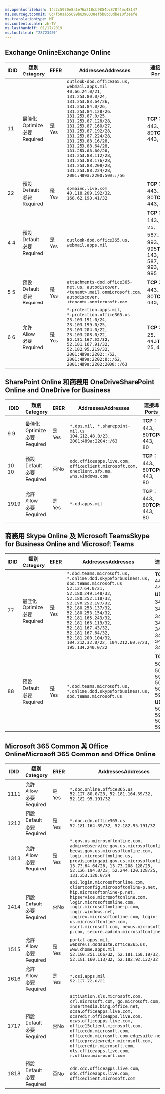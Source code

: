 ```yaml
---
ms.openlocfilehash: 14a2c5970e8a1e76a218cb9854bc878f4ec48147
ms.sourcegitcommit: 0c4f50aa55699b8390038efbb8b50dbe10f3eefe
ms.translationtype: MT
ms.contentlocale: zh-TW
ms.lasthandoff: 01/17/2019
ms.locfileid: "28723400"
---
```

<!--THIS FILE IS AUTOMATICALLY GENERATED. MANUAL CHANGES WILL BE OVERWRITTEN.-->
<!--Please contact the Office 365 Endpoints team with any questions.-->
<!--USGovDoD endpoints version 2019011700-->
<!--File generated 2019-01-17 11:00:04.2182-->

## <a name="exchange-online"></a><span data-ttu-id="84926-101">Exchange Online</span><span class="sxs-lookup"><span data-stu-id="84926-101">Exchange Online</span></span>

<span data-ttu-id="84926-102">ID</span><span class="sxs-lookup"><span data-stu-id="84926-102">ID</span></span> | <span data-ttu-id="84926-103">類別</span><span class="sxs-lookup"><span data-stu-id="84926-103">Category</span></span> | <span data-ttu-id="84926-104">ER</span><span class="sxs-lookup"><span data-stu-id="84926-104">ER</span></span> | <span data-ttu-id="84926-105">Addresses</span><span class="sxs-lookup"><span data-stu-id="84926-105">Addresses</span></span> | <span data-ttu-id="84926-106">連接埠</span><span class="sxs-lookup"><span data-stu-id="84926-106">Ports</span></span>
-- | -------------------- | --- | ---------------------------------------------------------------------------------------------------------------------------------------------------------------------------------------------------------------------------------------------------------------------------------------------------------------------------------------------------------------------------------------------- | -------------------------------
<span data-ttu-id="84926-107">1</span><span class="sxs-lookup"><span data-stu-id="84926-107">1</span></span> | <span data-ttu-id="84926-108">最佳化</span><span class="sxs-lookup"><span data-stu-id="84926-108">Optimize</span></span><BR><span data-ttu-id="84926-109">必要</span><span class="sxs-lookup"><span data-stu-id="84926-109">Required</span></span> | <span data-ttu-id="84926-110">是</span><span class="sxs-lookup"><span data-stu-id="84926-110">Yes</span></span> | `outlook-dod.office365.us, webmail.apps.mil`<BR>`40.66.24.0/21, 131.253.80.0/24, 131.253.83.64/26, 131.253.84.0/26, 131.253.84.128/26, 131.253.87.0/25, 131.253.87.128/28, 131.253.87.160/27, 131.253.87.192/28, 131.253.87.224/28, 131.253.88.16/28, 131.253.88.64/28, 131.253.88.80/28, 131.253.88.112/28, 131.253.88.176/28, 131.253.88.208/28, 131.253.88.224/28, 2001:489a:2200:500::/56` | <span data-ttu-id="84926-111">**TCP：** 443、80</span><span class="sxs-lookup"><span data-stu-id="84926-111">**TCP:** 443, 80</span></span>
<span data-ttu-id="84926-112">2</span><span class="sxs-lookup"><span data-stu-id="84926-112">2</span></span> | <span data-ttu-id="84926-113">預設</span><span class="sxs-lookup"><span data-stu-id="84926-113">Default</span></span><BR><span data-ttu-id="84926-114">必要</span><span class="sxs-lookup"><span data-stu-id="84926-114">Required</span></span> | <span data-ttu-id="84926-115">是</span><span class="sxs-lookup"><span data-stu-id="84926-115">Yes</span></span> | `domains.live.com`<BR>`40.118.209.192/32, 168.62.190.41/32` | <span data-ttu-id="84926-116">**TCP：** 443、80</span><span class="sxs-lookup"><span data-stu-id="84926-116">**TCP:** 443, 80</span></span>
<span data-ttu-id="84926-117">4 </span><span class="sxs-lookup"><span data-stu-id="84926-117">4</span></span> | <span data-ttu-id="84926-118">預設</span><span class="sxs-lookup"><span data-stu-id="84926-118">Default</span></span><BR><span data-ttu-id="84926-119">必要</span><span class="sxs-lookup"><span data-stu-id="84926-119">Required</span></span> | <span data-ttu-id="84926-120">是</span><span class="sxs-lookup"><span data-stu-id="84926-120">Yes</span></span> | `outlook-dod.office365.us, webmail.apps.mil` | <span data-ttu-id="84926-121">**TCP：** 143、25、587、993、995</span><span class="sxs-lookup"><span data-stu-id="84926-121">**TCP:** 143, 25, 587, 993, 995</span></span>
<span data-ttu-id="84926-122">5 </span><span class="sxs-lookup"><span data-stu-id="84926-122">5</span></span> | <span data-ttu-id="84926-123">預設</span><span class="sxs-lookup"><span data-stu-id="84926-123">Default</span></span><BR><span data-ttu-id="84926-124">必要</span><span class="sxs-lookup"><span data-stu-id="84926-124">Required</span></span> | <span data-ttu-id="84926-125">是</span><span class="sxs-lookup"><span data-stu-id="84926-125">Yes</span></span> | `attachments-dod.office365-net.us, autodiscover.<tenant>.mail.onmicrosoft.com, autodiscover.<tenant>.onmicrosoft.com` | <span data-ttu-id="84926-126">**TCP：** 443、80</span><span class="sxs-lookup"><span data-stu-id="84926-126">**TCP:** 443, 80</span></span>
<span data-ttu-id="84926-127">6 </span><span class="sxs-lookup"><span data-stu-id="84926-127">6</span></span> | <span data-ttu-id="84926-128">允許</span><span class="sxs-lookup"><span data-stu-id="84926-128">Allow</span></span><BR><span data-ttu-id="84926-129">必要</span><span class="sxs-lookup"><span data-stu-id="84926-129">Required</span></span> | <span data-ttu-id="84926-130">是</span><span class="sxs-lookup"><span data-stu-id="84926-130">Yes</span></span> | `*.protection.apps.mil, *.protection.office365.us`<BR>`23.103.191.0/24, 23.103.199.0/25, 23.103.204.0/22, 23.103.208.0/22, 52.181.167.52/32, 52.181.167.91/32, 52.182.95.219/32, 2001:489a:2202::/62, 2001:489a:2202:8::/62, 2001:489a:2202:2000::/63` | <span data-ttu-id="84926-131">**TCP：** 25、443</span><span class="sxs-lookup"><span data-stu-id="84926-131">**TCP:** 25, 443</span></span>

## <a name="sharepoint-online-and-onedrive-for-business"></a><span data-ttu-id="84926-132">SharePoint Online 和商務用 OneDrive</span><span class="sxs-lookup"><span data-stu-id="84926-132">SharePoint Online and OneDrive for Business</span></span>

<span data-ttu-id="84926-133">ID</span><span class="sxs-lookup"><span data-stu-id="84926-133">ID</span></span> | <span data-ttu-id="84926-134">類別</span><span class="sxs-lookup"><span data-stu-id="84926-134">Category</span></span> | <span data-ttu-id="84926-135">ER</span><span class="sxs-lookup"><span data-stu-id="84926-135">ER</span></span> | <span data-ttu-id="84926-136">Addresses</span><span class="sxs-lookup"><span data-stu-id="84926-136">Addresses</span></span> | <span data-ttu-id="84926-137">連接埠</span><span class="sxs-lookup"><span data-stu-id="84926-137">Ports</span></span>
-- | -------------------- | --- | ---------------------------------------------------------------------------------------- | ----------------
<span data-ttu-id="84926-138">9 </span><span class="sxs-lookup"><span data-stu-id="84926-138">9</span></span> | <span data-ttu-id="84926-139">最佳化</span><span class="sxs-lookup"><span data-stu-id="84926-139">Optimize</span></span><BR><span data-ttu-id="84926-140">必要</span><span class="sxs-lookup"><span data-stu-id="84926-140">Required</span></span> | <span data-ttu-id="84926-141">是</span><span class="sxs-lookup"><span data-stu-id="84926-141">Yes</span></span> | `*.dps.mil, *.sharepoint-mil.us`<BR>`104.212.48.0/23, 2001:489a:2204::/63` | <span data-ttu-id="84926-142">**TCP：** 443、80</span><span class="sxs-lookup"><span data-stu-id="84926-142">**TCP:** 443, 80</span></span>
<span data-ttu-id="84926-143">10 </span><span class="sxs-lookup"><span data-stu-id="84926-143">10</span></span> | <span data-ttu-id="84926-144">預設</span><span class="sxs-lookup"><span data-stu-id="84926-144">Default</span></span><BR><span data-ttu-id="84926-145">必要</span><span class="sxs-lookup"><span data-stu-id="84926-145">Required</span></span> | <span data-ttu-id="84926-146">否</span><span class="sxs-lookup"><span data-stu-id="84926-146">No</span></span> | `odc.officeapps.live.com, officeclient.microsoft.com, oneclient.sfx.ms, wns.windows.com` | <span data-ttu-id="84926-147">**TCP：** 443、80</span><span class="sxs-lookup"><span data-stu-id="84926-147">**TCP:** 443, 80</span></span>
<span data-ttu-id="84926-148">19</span><span class="sxs-lookup"><span data-stu-id="84926-148">19</span></span> | <span data-ttu-id="84926-149">允許</span><span class="sxs-lookup"><span data-stu-id="84926-149">Allow</span></span><BR><span data-ttu-id="84926-150">必要</span><span class="sxs-lookup"><span data-stu-id="84926-150">Required</span></span> | <span data-ttu-id="84926-151">是</span><span class="sxs-lookup"><span data-stu-id="84926-151">Yes</span></span> | `*.od.apps.mil` | <span data-ttu-id="84926-152">**TCP：** 443、80</span><span class="sxs-lookup"><span data-stu-id="84926-152">**TCP:** 443, 80</span></span>

## <a name="skype-for-business-online-and-microsoft-teams"></a><span data-ttu-id="84926-153">商務用 Skype Online 及 Microsoft Teams</span><span class="sxs-lookup"><span data-stu-id="84926-153">Skype for Business Online and Microsoft Teams</span></span>

<span data-ttu-id="84926-154">ID</span><span class="sxs-lookup"><span data-stu-id="84926-154">ID</span></span> | <span data-ttu-id="84926-155">類別</span><span class="sxs-lookup"><span data-stu-id="84926-155">Category</span></span> | <span data-ttu-id="84926-156">ER</span><span class="sxs-lookup"><span data-stu-id="84926-156">ER</span></span> | <span data-ttu-id="84926-157">Addresses</span><span class="sxs-lookup"><span data-stu-id="84926-157">Addresses</span></span> | <span data-ttu-id="84926-158">連接埠</span><span class="sxs-lookup"><span data-stu-id="84926-158">Ports</span></span>
-- | -------------------- | --- | -------------------------------------------------------------------------------------------------------------------------------------------------------------------------------------------------------------------------------------------------------------------------------------------------------------------------------------------------------- | --------------------------------------------------
<span data-ttu-id="84926-159">7</span><span class="sxs-lookup"><span data-stu-id="84926-159">7</span></span> | <span data-ttu-id="84926-160">最佳化</span><span class="sxs-lookup"><span data-stu-id="84926-160">Optimize</span></span><BR><span data-ttu-id="84926-161">必要</span><span class="sxs-lookup"><span data-stu-id="84926-161">Required</span></span> | <span data-ttu-id="84926-162">是</span><span class="sxs-lookup"><span data-stu-id="84926-162">Yes</span></span> | `*.dod.teams.microsoft.us, *.online.dod.skypeforbusiness.us, dod.teams.microsoft.us`<BR>`52.127.64.0/21, 52.180.249.148/32, 52.180.252.118/32, 52.180.252.187/32, 52.180.253.137/32, 52.180.253.154/32, 52.181.165.243/32, 52.181.166.119/32, 52.181.167.43/32, 52.181.167.64/32, 52.181.200.104/32, 104.212.32.0/22, 104.212.60.0/23, 195.134.240.0/22` | <span data-ttu-id="84926-163">**TCP：** 443</span><span class="sxs-lookup"><span data-stu-id="84926-163">**TCP:** 443</span></span><BR><span data-ttu-id="84926-164">**UDP：** 3478、3479、3480、3481</span><span class="sxs-lookup"><span data-stu-id="84926-164">**UDP:** 3478, 3479, 3480, 3481</span></span>
<span data-ttu-id="84926-165">8</span><span class="sxs-lookup"><span data-stu-id="84926-165">8</span></span> | <span data-ttu-id="84926-166">預設</span><span class="sxs-lookup"><span data-stu-id="84926-166">Default</span></span><BR><span data-ttu-id="84926-167">必要</span><span class="sxs-lookup"><span data-stu-id="84926-167">Required</span></span> | <span data-ttu-id="84926-168">是</span><span class="sxs-lookup"><span data-stu-id="84926-168">Yes</span></span> | `*.dod.teams.microsoft.us, *.online.dod.skypeforbusiness.us, dod.teams.microsoft.us` | <span data-ttu-id="84926-169">**TCP：** 5061、50000-59999</span><span class="sxs-lookup"><span data-stu-id="84926-169">**TCP:** 5061, 50000-59999</span></span><BR><span data-ttu-id="84926-170">**UDP：** 50000-59999</span><span class="sxs-lookup"><span data-stu-id="84926-170">**UDP:** 50000-59999</span></span>

## <a name="microsoft-365-common-and-office-online"></a><span data-ttu-id="84926-171">Microsoft 365 Common 與 Office Online</span><span class="sxs-lookup"><span data-stu-id="84926-171">Microsoft 365 Common and Office Online</span></span>

<span data-ttu-id="84926-172">ID</span><span class="sxs-lookup"><span data-stu-id="84926-172">ID</span></span> | <span data-ttu-id="84926-173">類別</span><span class="sxs-lookup"><span data-stu-id="84926-173">Category</span></span> | <span data-ttu-id="84926-174">ER</span><span class="sxs-lookup"><span data-stu-id="84926-174">ER</span></span> | <span data-ttu-id="84926-175">Addresses</span><span class="sxs-lookup"><span data-stu-id="84926-175">Addresses</span></span> | <span data-ttu-id="84926-176">連接埠</span><span class="sxs-lookup"><span data-stu-id="84926-176">Ports</span></span>
-- | ------------------- | --- | ---------------------------------------------------------------------------------------------------------------------------------------------------------------------------------------------------------------------------------------------------------------------------------------------------------------------------------------------------------------------------------------------- | ----------------
<span data-ttu-id="84926-177">11</span><span class="sxs-lookup"><span data-stu-id="84926-177">11</span></span> | <span data-ttu-id="84926-178">允許</span><span class="sxs-lookup"><span data-stu-id="84926-178">Allow</span></span><BR><span data-ttu-id="84926-179">必要</span><span class="sxs-lookup"><span data-stu-id="84926-179">Required</span></span> | <span data-ttu-id="84926-180">是</span><span class="sxs-lookup"><span data-stu-id="84926-180">Yes</span></span> | `*.dod.online.office365.us`<BR>`52.127.80.0/23, 52.181.164.39/32, 52.182.95.191/32` | <span data-ttu-id="84926-181">**TCP：** 443</span><span class="sxs-lookup"><span data-stu-id="84926-181">**TCP:** 443</span></span>
<span data-ttu-id="84926-182">12</span><span class="sxs-lookup"><span data-stu-id="84926-182">12</span></span> | <span data-ttu-id="84926-183">預設</span><span class="sxs-lookup"><span data-stu-id="84926-183">Default</span></span><BR><span data-ttu-id="84926-184">必要</span><span class="sxs-lookup"><span data-stu-id="84926-184">Required</span></span> | <span data-ttu-id="84926-185">是</span><span class="sxs-lookup"><span data-stu-id="84926-185">Yes</span></span> | `*.dod.cdn.office365.us`<BR>`52.181.164.39/32, 52.182.95.191/32` | <span data-ttu-id="84926-186">**TCP：** 443</span><span class="sxs-lookup"><span data-stu-id="84926-186">**TCP:** 443</span></span>
<span data-ttu-id="84926-187">13</span><span class="sxs-lookup"><span data-stu-id="84926-187">13</span></span> | <span data-ttu-id="84926-188">允許</span><span class="sxs-lookup"><span data-stu-id="84926-188">Allow</span></span><BR><span data-ttu-id="84926-189">必要</span><span class="sxs-lookup"><span data-stu-id="84926-189">Required</span></span> | <span data-ttu-id="84926-190">是</span><span class="sxs-lookup"><span data-stu-id="84926-190">Yes</span></span> | `*.gov.us.microsoftonline.com, adminwebservice.gov.us.microsoftonline.com, becws.gov.us.microsoftonline.com, login.microsoftonline.us, provisioningapi.gov.us.microsoftonline.com`<BR>`13.73.64.64/26, 13.73.208.128/25, 52.126.194.0/23, 52.244.120.128/25, 131.253.120.0/24` | <span data-ttu-id="84926-191">**TCP：** 443</span><span class="sxs-lookup"><span data-stu-id="84926-191">**TCP:** 443</span></span>
<span data-ttu-id="84926-192">14</span><span class="sxs-lookup"><span data-stu-id="84926-192">14</span></span> | <span data-ttu-id="84926-193">預設</span><span class="sxs-lookup"><span data-stu-id="84926-193">Default</span></span><BR><span data-ttu-id="84926-194">必要</span><span class="sxs-lookup"><span data-stu-id="84926-194">Required</span></span> | <span data-ttu-id="84926-195">否</span><span class="sxs-lookup"><span data-stu-id="84926-195">No</span></span> | `api.login.microsoftonline.com, clientconfig.microsoftonline-p.net, hip.microsoftonline-p.net, hipservice.microsoftonline.com, login.microsoftonline.com, login.microsoftonline-p.com, login.windows.net, loginex.microsoftonline.com, login-us.microsoftonline.com, mscrl.microsoft.com, nexus.microsoftonline-p.com, secure.aadcdn.microsoftonline-p.com` | <span data-ttu-id="84926-196">**TCP：** 443</span><span class="sxs-lookup"><span data-stu-id="84926-196">**TCP:** 443</span></span>
<span data-ttu-id="84926-197">15</span><span class="sxs-lookup"><span data-stu-id="84926-197">15</span></span> | <span data-ttu-id="84926-198">允許</span><span class="sxs-lookup"><span data-stu-id="84926-198">Allow</span></span><BR><span data-ttu-id="84926-199">必要</span><span class="sxs-lookup"><span data-stu-id="84926-199">Required</span></span> | <span data-ttu-id="84926-200">是</span><span class="sxs-lookup"><span data-stu-id="84926-200">Yes</span></span> | `portal.apps.mil, webshell.dodsuite.office365.us, www.ohome.apps.mil`<BR>`52.180.251.166/32, 52.181.160.19/32, 52.181.160.113/32, 52.182.92.132/32` | <span data-ttu-id="84926-201">**TCP：** 443</span><span class="sxs-lookup"><span data-stu-id="84926-201">**TCP:** 443</span></span>
<span data-ttu-id="84926-202">16</span><span class="sxs-lookup"><span data-stu-id="84926-202">16</span></span> | <span data-ttu-id="84926-203">允許</span><span class="sxs-lookup"><span data-stu-id="84926-203">Allow</span></span><BR><span data-ttu-id="84926-204">必要</span><span class="sxs-lookup"><span data-stu-id="84926-204">Required</span></span> | <span data-ttu-id="84926-205">是</span><span class="sxs-lookup"><span data-stu-id="84926-205">Yes</span></span> | `*.osi.apps.mil`<BR>`52.127.72.0/21` | <span data-ttu-id="84926-206">**TCP：** 443</span><span class="sxs-lookup"><span data-stu-id="84926-206">**TCP:** 443</span></span>
<span data-ttu-id="84926-207">17</span><span class="sxs-lookup"><span data-stu-id="84926-207">17</span></span> | <span data-ttu-id="84926-208">預設</span><span class="sxs-lookup"><span data-stu-id="84926-208">Default</span></span><BR><span data-ttu-id="84926-209">必要</span><span class="sxs-lookup"><span data-stu-id="84926-209">Required</span></span> | <span data-ttu-id="84926-210">否</span><span class="sxs-lookup"><span data-stu-id="84926-210">No</span></span> | `activation.sls.microsoft.com, crl.microsoft.com, go.microsoft.com, insertmedia.bing.office.net, ocsa.officeapps.live.com, ocsredir.officeapps.live.com, ocws.officeapps.live.com, office15client.microsoft.com, officecdn.microsoft.com, officecdn.microsoft.com.edgesuite.net, officepreviewredir.microsoft.com, officeredir.microsoft.com, ols.officeapps.live.com, r.office.microsoft.com` | <span data-ttu-id="84926-211">**TCP：** 443、80</span><span class="sxs-lookup"><span data-stu-id="84926-211">**TCP:** 443, 80</span></span>
<span data-ttu-id="84926-212">18</span><span class="sxs-lookup"><span data-stu-id="84926-212">18</span></span> | <span data-ttu-id="84926-213">預設</span><span class="sxs-lookup"><span data-stu-id="84926-213">Default</span></span><BR><span data-ttu-id="84926-214">必要</span><span class="sxs-lookup"><span data-stu-id="84926-214">Required</span></span> | <span data-ttu-id="84926-215">否</span><span class="sxs-lookup"><span data-stu-id="84926-215">No</span></span> | `cdn.odc.officeapps.live.com, odc.officeapps.live.com, officeclient.microsoft.com` | <span data-ttu-id="84926-216">**TCP：** 443、80</span><span class="sxs-lookup"><span data-stu-id="84926-216">**TCP:** 443, 80</span></span>
